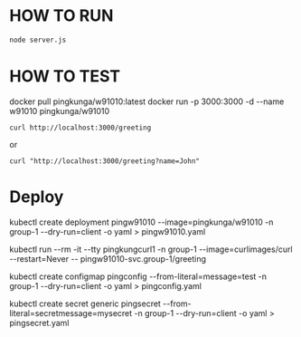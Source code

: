 # HOW TO RUN

```bash
node server.js
```


# HOW TO TEST

docker pull pingkunga/w91010:latest
docker run -p 3000:3000 -d --name w91010 pingkunga/w91010

```
curl http://localhost:3000/greeting
```

or

```
curl "http://localhost:3000/greeting?name=John"
```


# Deploy

kubectl create deployment pingw91010 --image=pingkunga/w91010 -n group-1 --dry-run=client -o yaml > pingw91010.yaml

kubectl run --rm -it --tty pingkungcurl1 -n group-1 --image=curlimages/curl --restart=Never -- pingw91010-svc.group-1/greeting

kubectl create configmap pingconfig --from-literal=message=test -n group-1 --dry-run=client -o yaml > pingconfig.yaml

kubectl create secret generic pingsecret --from-literal=secretmessage=mysecret -n group-1 --dry-run=client -o yaml > pingsecret.yaml
